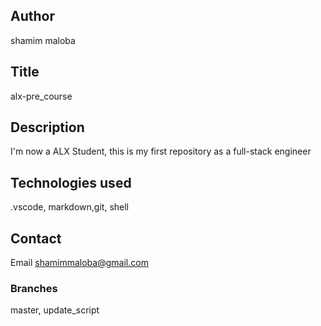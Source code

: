 ## Author
shamim maloba
## Title 
alx-pre_course
## Description
I'm now a ALX Student, this is my first repository as a full-stack engineer
## Technologies used
.vscode, markdown,git, shell
## Contact 
Email shamimmaloba@gmail.com
### Branches
master, update_script
